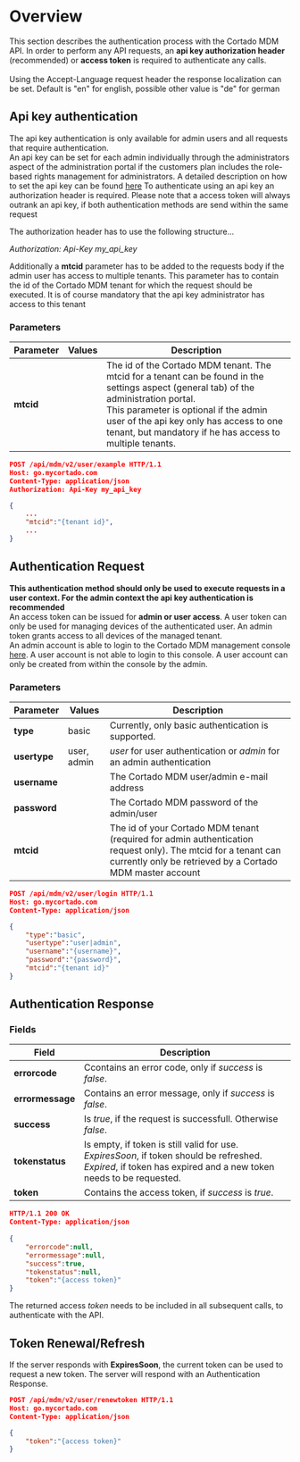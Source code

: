 # Overview
This section describes the authentication process with the Cortado MDM API. In order to perform any API requests, an **api key authorization header** (recommended) or **access token** is required to authenticate any calls.<br><br>
Using the Accept-Language request header the response localization can be set. Default is "en" for english, possible other value is "de" for german

## Api key authentication
The api key authentication is only available for admin users and all requests that require authentication.<br> An api key can be set for each admin individually through the administrators aspect of the administration portal if the customers plan includes the role-based rights management for administrators.
A detailed description on how to set the api key can be found [here](https://support.cortado.com/en/support/solutions/articles/43000660252-how-to-access-the-cortado-mdm-api)
To authenticate using an api key an authorization header is required. Please note that a access token will always outrank an api key, if both authentication methods are send within the same request

The authorization header has to use the following structure...

*Authorization: Api-Key my_api_key*

Additionally a **mtcid** parameter has to be added to the requests body if the admin user has access to multiple tenants. This parameter has to contain the id of the Cortado MDM tenant for which the request should be executed. It is of course mandatory that the api key administrator has access to this tenant

### Parameters

| Parameter | Values | Description |
| ------------ | ------------- | ------------ |
| **mtcid** |  | The id of the Cortado MDM tenant. The mtcid for a tenant can be found in the settings aspect (general tab) of the administration portal.<br> This parameter is optional if the admin user of the api key only has access to one tenant, but mandatory if he has access to multiple tenants. |

```json
POST /api/mdm/v2/user/example HTTP/1.1
Host: go.mycortado.com
Content-Type: application/json
Authorization: Api-Key my_api_key

{
	...
    "mtcid":"{tenant id}",
	...
}
```

## Authentication Request
**This authentication method should only be used to execute requests in a user context. For the admin context the api key authentication is recommended**<br>
An access token can be issued for **admin or user access**. A user token can only be used for managing devices of the authenticated user. An admin token grants access to all devices of the managed tenant.<br>
An admin account is able to login to the Cortado MDM management console [here](https://go.mycortado.com/fw). A user account is not able to login to this console. A user account can only be created from within the console by the admin.

### Parameters

| Parameter | Values | Description |
| ------------ | ------------- | ------------ |
| **type** | basic | Currently, only basic authentication is supported. |
| **usertype** | user, admin | *user* for user authentication or *admin* for an admin authentication |
| **username** |  | The Cortado MDM user/admin e-mail address |
| **password** |  | The Cortado MDM password of the admin/user |
| **mtcid** |  | The id of your Cortado MDM tenant (required for admin authentication request only). The mtcid for a tenant can currently only be retrieved by a Cortado MDM master account |

```json
POST /api/mdm/v2/user/login HTTP/1.1
Host: go.mycortado.com
Content-Type: application/json

{
    "type":"basic",
    "usertype":"user|admin",
    "username":"{username}",
    "password":"{password}",
    "mtcid":"{tenant id}"
}
```

## Authentication Response

### Fields

| Field | Description |
| ------------ | ------------ |
| **errorcode** | Ccontains an error code, only if *success* is *false*. |
| **errormessage**  | Contains an error message, only if *success* is *false*. |
| **success**  | Is *true*, if the request is successfull. Otherwise *false*. |
| **tokenstatus**  | Is empty, if token is still valid for use. *ExpiresSoon*, if token should be refreshed. *Expired*, if token has expired and a new token needs to be requested. |
| **token** | Contains the access token, if *success* is *true*. |

```json
HTTP/1.1 200 OK
Content-Type: application/json
 
{
    "errorcode":null,
    "errormessage":null,
    "success":true,
    "tokenstatus":null,
    "token":"{access token}"
}
```

The returned access *token* needs to be included in all subsequent calls, to authenticate with the API.


## Token Renewal/Refresh

If the server responds with **ExpiresSoon**, the current token can be used to request a new token. The server will respond with an Authentication Response.

```json
POST /api/mdm/v2/user/renewtoken HTTP/1.1
Host: go.mycortado.com
Content-Type: application/json

{
    "token":"{access token}"
}
```